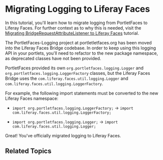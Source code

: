 # Migrating Logging to Liferay Faces

In this tutorial, you'll learn how to migrate logging from PortletFaces to
Liferay Faces. For further context as to why this is needed, visit the
[Migrating BridgeRequestAttributeListener to Liferay
Faces](/develop/tutorials/-/knowledge_base/6-2/migrating-bridgerequestattributelistener-to-liferay-faces)
tutorial. 

The PortletFaces-Logging project at portletletfaces.org has been moved into the
Liferay Faces Bridge codebase. In order to keep using this logging API in your
portlets, you'll need to refactor to the new package namespace, as deprecated
classes have not been provided. 

PortletFaces provided its own `org.portletfaces.logging.Logger` and
`org.portletfaces.logging.LoggerFactory` classes, but the Liferay Faces Bridge
uses the `com.liferay.faces.util.logging.Logger` and
`com.liferay.faces.util.logging.LoggerFactory`. 

For example, the following import statements must be converted to the new
Liferay Faces namespace: 

- `import org.portletfaces.logging.LoggerFactory;` &rarr; `import
com.liferay.faces.util.logging.LoggerFactory;` 

- `import org.portletfaces.logging.Logger;` &rarr; `import
com.liferay.faces.util.logging.Logger;` 

Great! You've officially migrated logging to Liferay Faces. 

## Related Topics

<!-- Add once JSF tutorials are finished. -Cody -->
